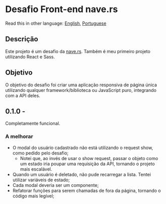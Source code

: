 # Desafio Front-end nave.rs

Read this in other language: [English](https://github.com/cvalb/challenge-nave/blob/main/README.md), [Portuguese](https://github.com/cvalb/challenge-nave/blob/main/README.pt.md)

## Descrição

Este projeto é um desafio da [nave.rs](https://nave.rs/). Também é meu primeiro projeto utilizando React e Sass.

## Objetivo

O objetivo do desafio foi criar uma aplicação responsiva de página única utilizando qualquer framework/biblioteca ou JavaScript puro, integrando com a API deles.

## 0.1.0 -

Completamente funcional.

### A melhorar

- O modal do usuário cadastrado não está utilizando o request show, como pedido pelo desafio;
  - Notei que, ao invés de usar o show request, passar o objeto como um estado iria poupar uma requisição da API, tornando o projeto mais escalável.
- Quando um usuário é deletado, não pude recarregar a lista. Tentei utilizar variáveis de estado;
- Cada modal deveria ser um componente;
- Refatorar funções para serem chamadas de fora da página, tornando o código mais legível;
